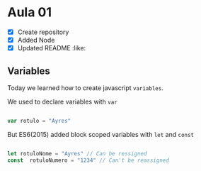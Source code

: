 # Aula 01

- [x] Create repository
- [x] Added Node
- [x] Updated README :like:

## Variables
Today we learned how to create javascript `variables`.

We used to declare variables with `var`

```Javascript

var rotulo = "Ayres"

```

But ES6(2015) added block scoped variables with `let` and `const`

```Javascript

let rotuloNome = "Ayres" // Can be ressigned
const  rotuloNumero = "1234" // Can't be reassigned

```